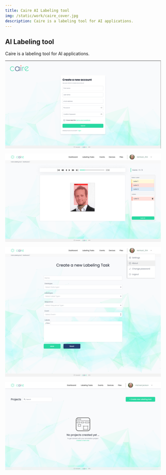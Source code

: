 ```yaml
---
title: Caire AI Labeling tool 
img: /static/work/caire_cover.jpg
description: Caire is a labeling tool for AI applications.
---
```


## AI Labeling tool 
Caire is a labeling tool for AI applications.

![UI](/static/work/caire.png)

![UI](/static/work/imageclassificationLabeling.png)

![UI](/static/work/newLabelingTasks.png)

![UI](/static/work/Projects.png)